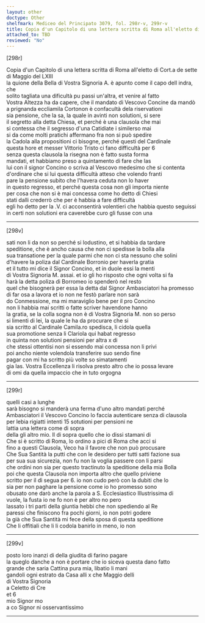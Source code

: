 ```yaml
---
layout: other
doctype: Other
shelfmark: Mediceo del Principato 3079, fol. 298r-v, 299r-v
title: Copia d'un Capitolo di una lettera scritta di Roma all'eletto di Cort.a de sette di Maggio del LXIII
attached_to: TBD
reviewed: "No"
---
```


[298r]  
  
  
Copia d'un Capitolo di una lettera scritta di Roma all'eletto di Cort.a de sette  
di Maggio del LXIII  
la quione della Bella di Vostra Signoria A. è apunto come il capo dell indra, che  
solito tagliata una dificultà pu passi un'altra, et venire al fatto  
Vostra Altezza ha da capere, che il mandato di Vescovo Concine da mandò  
a prignanda eccliamila Cortonon è confacultà dela riservationi  
sia pensione, che la sa, la quale in avinti non solutioni, si sere  
il segretto alla detta Chiesa, et perché è una clausola che mai  
si contessa che il segresso d'una Catidiate i similerso mai  
si da come molti pratichi affermano fra non si può spedire  
la Cadola alla propositioni ci bisogne, perché questi del Cardinale  
questa hore et messer Vittorio Tristo ci fano difficultà per 6  
senza questa clausola la risegna non è fatto susta forma  
mandati, et habbiamo preso a quintamento di fare che las  
lui con il signor Concino o scriva al Vescovo medesimo che si contenta  
d'ordinare che si lui questa difficultà atteso che volendo franti  
pare la pensione subito che l'havera ceduta non lo haver  
in questo regresso, et perché questa cosa non gli importa niente  
per cosa che non si è mai concessa come ho detto di Chiesi  
stati dalli crederrò che per è habbia a fare difficultà  
egli ho detto per la .V. ci acconsentirà volentieri che habbia questo seguissi  
in certi non solutioni era caverebbe curo gli fusse con una  
  
---  

[298v]  
  
  
sati non li da non so perché si lodustino, et si habbia da tardare  
speditione, che è ancho causa che non ci spedisse la bolla alla  
sua transatione per la quale parmi che non ci sta nessuno che solini  
d'havere la poliza dal Cardinale Borronio per haverla gratia  
et il tutto mi dice il Signor Concino, et in duole essi la menti  
di Vostra Signoria M. assai. et io gli ho risposto che ogni volta si fa  
harà la detta poliza di Borromeo io spenderò nel resto  
quel che bisognerà per essa la detta dal Signor Ambasciatori ha promesso  
di far osa a lavora et io non ne festò parlare non sarà  
do Conmessione, ma mi maraviglio bene per il pro Concino  
non li habbia mai scritti o fatte scriver havendone hanno  
la gratia, se la colla sogna non è di Vostra Signoria M. non so perso  
si limenti di lei, la quale le ha da procurare che si  
sia scritto al Cardinale Camila.ro spedisca, li cidola quella  
sua promotione senza li Clariola qui habat regresso  
in quinta non solutioni pensioni per altra x di  
che stessi ottentisi non si essendo mai concessa non li privi  
poi ancho niente volendola transferire suo sendo fine  
pagar con mi ha scritto più volte so simatamenti  
gia las. Vostra Eccellenza li risolva presto altro che io possa levare  
di omi da quella impaccio che in tuto orgogna  
  
---  

[299r]  
  
  
quelli casi a lunghe  
sarà bisogno si manderà una ferma d'uno altro mandati perché  
Ambasciatori il Vescovo Concino lo faccia autenticare senza di clausola  
per lebia rigiatti intenti 15 sotutioni per pensioni ne  
lattia una lettera come di sopra  
della gli altro mio. Il di sopra quello che io dissi stamani di  
Che si è scritto di Roma, lo ordino a pici di Roma che acci si  
fino a questi Clausola, Veco ha il favore che non può procusare  
Che Sua Santità la putti che con le desidero per tutti satti fazione sua  
per sua sua sicurezia, non fu non la voglia passere con li parsi  
che ordini non sia per questo tractinuto la speditione della mia Bolla  
poi che questa Clausola non importa altro che quello priviene  
scritto per il dì segua per 6. io non cudo però con la dubiti che lo  
sia per non paghare la pensione come io ho promesso sono  
obusato one darò anche la parola a S. Ecclesiastico Illustrissima di  
vuole, la fusta io ne fo non è per altro no pero  
lassato i tri parti della giuntia hebbi che non spediendo al Re  
paressi che finiscono fra pochi giorni, io non potri godere  
la già che Sua Santità mi fece della sposa di questa speditione  
Che li offitiali che li li codola banirlo in meno, io non  
  
---  

[299v]  
  
  
posto loro inanzi di della giudita di farino pagare  
la queglo danche a non è portare che io siceva questa dano fatto  
grande che saria Cattina pura mia, libatio li mani  
gandoli ogni estrato da Casa alli x che Maggio delli  
di Vostra Signoria  
a Celetto di Cre  
et 6  
mio Signor mo  
a co Signor ni osservantissimo  
  
---  


